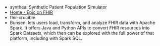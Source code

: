 - synthea: Synthetic Patient Population Simulator
- [Home - Epic on FHIR](https://fhir.epic.com/)
- fhir-crucible
- Bunsen: lets users load, transform, and analyze FHIR data with Apache Spark. It offers Java and Python APIs to convert FHIR resources into Spark Datasets, which then can be explored with the full power of that platform, including with Spark SQL.